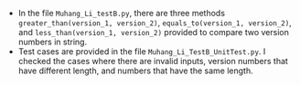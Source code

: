 - In the file `Muhang_Li_testB.py`, there are three methods `greater_than(version_1, version_2)`, `equals_to(version_1, version_2)`, and `less_than(version_1, version_2)` provided to compare two version numbers in string.
- Test cases are provided in the file `Muhang_Li_TestB_UnitTest.py`. I checked the cases where there are invalid inputs, version numbers that have different length, and numbers that have the same length.
